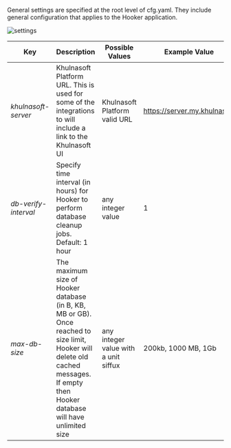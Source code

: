 General settings are specified at the root level of cfg.yaml. They include general configuration that applies to the Hooker application.

![settings](img/hooker-settings.png)

Key | Description                                                                                                                                                                          | Possible Values | Example Value
--- |--------------------------------------------------------------------------------------------------------------------------------------------------------------------------------------| --- | ---
*khulnasoft-server*| Khulnasoft Platform URL. This is used for some of the integrations to will include a link to the Khulnasoft UI                                                                                   | Khulnasoft Platform valid URL | https://server.my.khulnasoft
*db-verify-interval*| Specify time interval (in hours) for Hooker to perform database cleanup jobs. Default: 1 hour                                                                                        | any integer value  | 1
*max-db-size*| The maximum size of Hooker database (in B, KB, MB or GB). Once reached to size limit, Hooker will delete old cached messages. If empty then Hooker database will have unlimited size | any integer value with a unit siffux | 200kb, 1000 MB, 1Gb

